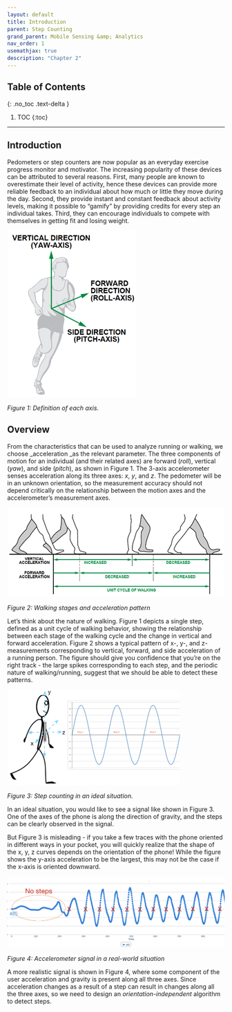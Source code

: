 ```yaml
---
layout: default
title: Introduction
parent: Step Counting
grand_parent: Mobile Sensing &amp; Analytics
nav_order: 1
usemathjax: true
description: "Chapter 2"
---
```

## Table of Contents
{: .no_toc .text-delta }

1. TOC
{:toc}
---

## Introduction

Pedometers or step counters are now popular as an everyday exercise progress monitor and motivator. The increasing popularity of these devices can be attributed to several reasons. First, many people are known to overestimate their level of activity, hence these devices can provide more reliable feedback to an individual about how much or little they move during the day. Second, they provide instant and constant feedback about activity levels, making it possible to “gamify” by providing credits for every step an individual takes. Third, they can encourage individuals to compete with themselves in getting fit and losing weight. 

<img src="images/image9.png" alt="drawing" width="300"/>

_Figure 1: Definition of each axis._


## Overview

From the characteristics that can be used to analyze running or walking, we choose _acceleration _as the relevant parameter. The three components of motion for an individual (and their related axes) are forward (_roll_), vertical (_yaw_), and side (_pitch_), as shown in Figure 1. The 3-axis accelerometer senses acceleration along its three axes: _x_, _y_, and _z_. The pedometer will be in an unknown orientation, so the measurement accuracy should not depend critically on the relationship between the motion axes and the accelerometer’s measurement axes.

<img src="images/image2.png" alt="drawing" width="600"/>

_Figure 2: Walking stages and acceleration pattern_

Let’s think about the nature of walking. Figure 1 depicts a single step, defined as a unit cycle of walking behavior, showing the relationship between each stage of the walking cycle and the change in vertical and forward acceleration. Figure 2 shows a typical pattern of x-, y-, and z- measurements corresponding to vertical, forward, and side acceleration of a  running person. The figure should give you confidence that you’re on the right track - the large spikes corresponding to each step, and the periodic nature of walking/running, suggest that we should be able to detect these patterns.



<img src="images/image7.png" alt="drawing" width="400"/>

_Figure 3: Step counting in an ideal situation._

In an ideal situation, you would like to see a signal like shown in Figure 3. One of the axes of the phone is along the direction of gravity, and the steps can be clearly observed in the signal.

But Figure 3 is misleading - if you take a few traces with the phone oriented in different ways in your pocket, you will quickly realize that the shape of the x, y, z curves depends on the orientation of the phone! While the figure shows the y-axis acceleration to be the largest, this may not be the case if the x-axis is oriented downward. 


<img src="images/image6.png" alt="drawing" width="600"/>

_Figure 4: Accelerometer signal in a real-world situation_

A more realistic signal is shown in Figure 4, where some component of the user acceleration and gravity is present along all three axes. Since acceleration changes as a result of a step can result in changes along all the three axes, so we need to design an _orientation-independent_ algorithm to detect steps. 
